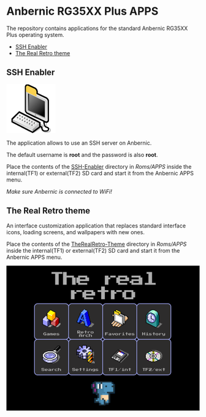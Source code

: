 # Anbernic RG35XX Plus APPS

The repository contains applications for
the standard Anbernic RG35XX Plus operating system.

* [SSH Enabler](#ssh-enabler)
* [The Real Retro theme](#the-real-retro-theme)

## SSH Enabler

![SSH-Enabler](SSH-Enabler/Imgs/EnableSSH.png)

The application allows to use an SSH server on Anbernic.

The default username is **root** and the password is also **root**.

Place the contents of the [SSH-Enabler](https://github.com/exdial/anbernic-apps/tree/master/SSH-Enabler)
directory in *Roms/APPS* inside the internal(TF1) or external(TF2) SD card and start it from the Anbernic APPS menu.

_Make sure Anbernic is connected to WiFi!_

## The Real Retro theme

An interface customization application that replaces standard interface icons,
loading screens, and wallpapers with new ones.

Place the contents of the [TheRealRetro-Theme](https://github.com/exdial/anbernic-apps/tree/master/TheRealRetro-Theme)
directory in *Roms/APPS* inside the internal(TF1) or external(TF2) SD card and start it from the Anbernic APPS menu.

![The Real Retro](.github/assets/trrt-preview.png)
